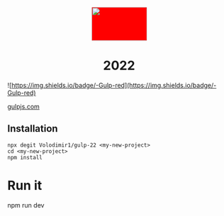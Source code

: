 <p align="center">
   <a href="https://gulpjs.com">
      <img height="76" width="125" style="background-color: #f00; border-radius: 3px" src="https://gulpjs.com/img/gulp.svg">
   </a>
   <h1 align="center">2022</h1>
</p>

![https://img.shields.io/badge/-Gulp-red](https://img.shields.io/badge/-Gulp-red)

[gulpjs.com](https://gulpjs.com)

## Installation
```
npx degit Volodimir1/gulp-22 <my-new-project>
cd <my-new-project>
npm install
```

# Run it
npm run dev